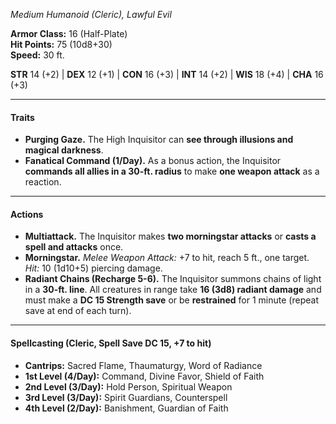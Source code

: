 _Medium Humanoid (Cleric), Lawful Evil_

**Armor Class:** 16 (Half-Plate)  
**Hit Points:** 75 (10d8+30)  
**Speed:** 30 ft.

**STR** 14 (+2) | **DEX** 12 (+1) | **CON** 16 (+3) | **INT** 14 (+2) | **WIS** 18 (+4) | **CHA** 16 (+3)

---

#### **Traits**
- **Purging Gaze.** The High Inquisitor can **see through illusions and magical darkness**.
- **Fanatical Command (1/Day).** As a bonus action, the Inquisitor **commands all allies in a 30-ft. radius** to make **one weapon attack** as a reaction.

---

#### **Actions**
- **Multiattack.** The Inquisitor makes **two morningstar attacks** or **casts a spell and attacks** once.
- **Morningstar.** _Melee Weapon Attack:_ +7 to hit, reach 5 ft., one target. _Hit:_ 10 (1d10+5) piercing damage.
- **Radiant Chains (Recharge 5-6).** The Inquisitor summons chains of light in a **30-ft. line**. All creatures in range take **16 (3d8) radiant damage** and must make a **DC 15 Strength save** or be **restrained** for 1 minute (repeat save at end of each turn).

---

#### **Spellcasting (Cleric, Spell Save DC 15, +7 to hit)**
- **Cantrips:** Sacred Flame, Thaumaturgy, Word of Radiance
- **1st Level (4/Day):** Command, Divine Favor, Shield of Faith
- **2nd Level (3/Day):** Hold Person, Spiritual Weapon
- **3rd Level (3/Day):** Spirit Guardians, Counterspell
- **4th Level (2/Day):** Banishment, Guardian of Faith
